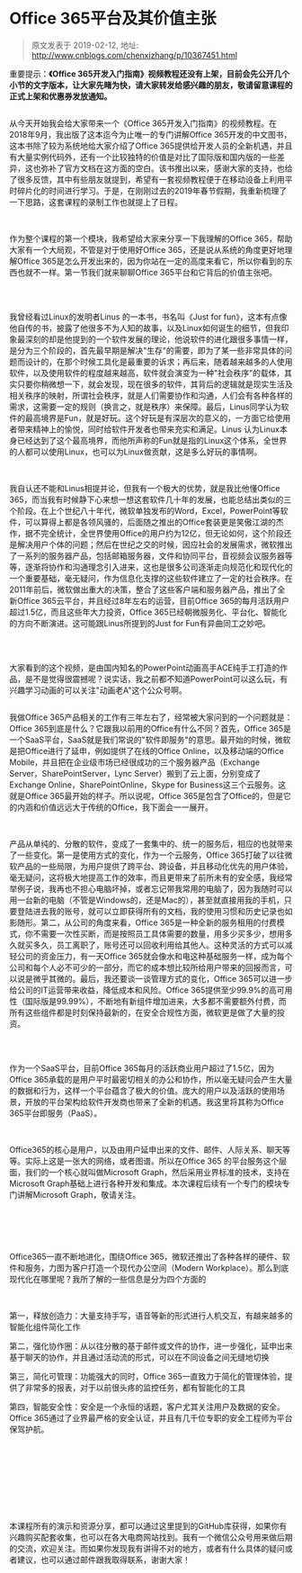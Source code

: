# Office 365平台及其价值主张 
> 原文发表于 2019-02-12, 地址: http://www.cnblogs.com/chenxizhang/p/10367451.html 


<p><span>重要提示：<strong>《Office 365开发入门指南》视频教程还没有上架，目前会先公开几个小节的文字版本，让大家先睹为快，请大家转发给感兴趣的朋友，敬请留意课程的正式上架和优惠券发放通知。</strong></span>
	</p><p><img src="https://img2018.cnblogs.com/blog/9072/201902/9072-20190212225041016-1896837920.jpg" alt=""/>
	</p><p><span><span>从今天开始我会给大家带来一个《Office 365开发入门指南》的视频教程。在2018年9月，我出版了这本迄今为止唯一的专门讲解Office 365开发的中文图书，这本书除了较为系统地给大家介绍了Office 365提供给开发人员的全新机遇，并且有大量实例代码外，还有一个比较独特的价值是对比了国际版和国内版的一些差异，这也弥补了官方文档在这方面的空白。该书推出以来，感谢大家的支持，也给了很多反馈，其中有些朋友就提到，希望有一套视频教程便于在移动设备上利用平时碎片化的时间进行学习。于是，在刚刚过去的2019年春节假期，我重新梳理了一下思路，这套课程的录制工作也就提上了日程。</span><span>
			</span></span></p><p>
 </p><p><span><span>作为整个课程的第一个模块，我希望给大家来分享一下我理解的Office 365，帮助大家有一个大局观，不管是对于使用好Office 365，还是说从系统的角度更好地理解Office 365是怎么开发出来的，因为你站在一定的高度来看它，所以你看到的东西也就不一样。第一节我们就来聊聊Office 365平台和它背后的价值主张吧。</span><span>
			</span></span></p><p>
 </p><p><img src="https://img2018.cnblogs.com/blog/9072/201902/9072-20190212225041308-1069428036.jpg" alt=""/>
	</p><p><span><span>我曾经看过Linux的发明者Linus 的一本书，书名叫《Just for fun》，这本有点像他自传的书，披露了他很多不为人知的故事，以及Linux如何诞生的细节，但我印象最深刻的却是他提到的一个软件发展的理论，他说软件的进化跟很多事情一样，是分为三个阶段的，首先最早期是解决"生存"的需要，即为了某一些非常具体的问题而设计的，在那个时候工具化是最重要的诉求；再后来，随着越来越多的人使用软件，以及使用软件的程度越来越高，软件就会演变为一种"社会秩序"的载体，其实只要你稍微想一下，就会发现，现在很多的软件，其背后的逻辑就是现实生活及相关秩序的映射，所谓社会秩序，就是人们需要协作和沟通，人们会有各种各样的需求，这需要一定的规则（换言之，就是秩序）来保障。最后，Linus同学认为软件的最高境界是Fun，就是好玩。这个好玩是有深层次的意义的，一方面它给使用者带来精神上的愉悦，同时给软件开发者也带来充实和满足。Linus 认为Linux本身已经达到了这个最高境界，而他所声称的Fun就是指的Linux这个体系，全世界的人都可以使用Linux，也可以为Linux做贡献，这是多么好玩的事情啊。</span><span>
			</span></span></p><p>
 </p><p><span><span>我自认还不能和Linus相提并论，但我有一个极大的优势，就是我比他懂Office 365，而当我有时候静下心来想一想这套软件几十年的发展，也能总结出类似的三个阶段。在上个世纪八十年代，微软单独发布的Word，Excel，PowerPoint等软件，可以算得上都是各领风骚的，后面随之推出的Office套装更是笑傲江湖的杰作，据不完全统计，全世界使用Office的用户约为12亿，但无论如何，这个阶段还是解决用户个体的问题；然后在世纪之交的时候，因应社会的发展需求，微软推出了一系列的服务器产品，包括邮箱服务器，文件和协同平台，音视频会议服务器等等，逐渐将协作和沟通理念引入进来，这也是很多公司逐渐走向规范化和现代化的一个重要基础，毫无疑问，作为信息化支撑的这些软件建立了一定的社会秩序。在2011年前后，微软做出重大的决策，整合了这些客户端和服务器产品，推出了全新Office 365云平台，并且经过8年左右的运营，目前Office 365的每月活跃用户超过1.5亿，而且这些年大力投资，Office 365已经朝微服务化、平台化、智能化的方向不断演进。这可能跟Linus所提到的Just for Fun有异曲同工之妙吧。</span><span>
			</span></span></p><p>
 </p><p><img src="https://img2018.cnblogs.com/blog/9072/201902/9072-20190212225041497-226954078.jpg" alt=""/>
	</p><p><span>大家看到的这个视频，是由国内知名的PowerPoint动画高手ACE纯手工打造的作品，是不是觉得很震撼呢？说实话，我之前都不知道PowerPoint可以这么玩，有兴趣学习动画的可以关注"动画老A"这个公众号啊。</span>
	</p><p><img src="https://img2018.cnblogs.com/blog/9072/201902/9072-20190212225041815-639355005.jpg" alt=""/>
	</p><p><span><span>我做Office 365产品相关的工作有三年左右了，经常被大家问到的一个问题就是：Office 365到底是什么？它跟我以前用的Office有什么不同？首先，Office 365是一个SaaS平台，SaaS就是我们常说的"软件即服务"的意思。最开始的时候，微软是把Office进行了延申，例如提供了在线的Office Online，以及移动端的Office Mobile，并且把在企业级市场已经很成功的三个服务器产品（Exchange Server，SharePointServer，Lync Server）搬到了云上面，分别变成了Exchange Online，SharePointOnline，Skype for Business这三个云服务。这就是Office 365最开始的样子。所以说呢，Office 365是包含了Office的，但是它的内涵和价值远远大于传统的Office，我下面会一一展开。</span><span>
			</span></span></p><p>
 </p><p><span><span>产品从单纯的、分散的软件，变成了一套集中的、统一的服务后，相应的也就带来了一些变化。第一是使用方式的变化，作为一个云服务，Office 365打破了以往微软产品的一些局限，为用户提供了跨平台、跨设备，并且移动化优先的用户体验，毫无疑问，这将极大地提高工作的效率，而且更带来了前所未有的安全感，我经常举例子说，我再也不担心电脑坏掉，或者忘记带我常用的电脑了，因为我随时可以用一台新的电脑（不管是Windows的，还是Mac的），甚至就直接用我的手机，只要登陆进去我的账号，就可以立即获得所有的文档，我的使用习惯和历史记录也如影随形。第二，从公司的角度来看，Office 365是一种全新的服务租用的付费模式，你不需要一次性买断，而是按照员工具体需要的数量，用多少买多少，想用多久就买多久，员工离职了，账号还可以回收利用给其他人。这种灵活的方式可以减轻公司的资金压力，有一天Office 365就会像水和电这种基础服务一样，成为每个公司和每个人必不可少的一部分，而它的成本想比较所给用户带来的回报而言，可以说是微乎其微的。最后，我还要谈一谈管理方式的变化，Office 365可以进一步给公司的IT运营带来收益，降低成本和风险。Office 365提供至少99.9%的高可用性（国际版是99.99%），不断地有新组件增加进来，大多都不需要额外付费，而所有这些组件都是时刻保持最新的，在安全合规性方面，微软更是做了大量的投资。</span><span>
			</span></span></p><p>
 </p><p><img src="https://img2018.cnblogs.com/blog/9072/201902/9072-20190212225042103-586762119.jpg" alt=""/>
	</p><p><span><span>作为一个SaaS平台，目前Office 365每月的活跃商业用户超过了1.5亿，因为Office 365承载的是用户平时最密切相关的办公和协作，所以毫无疑问会产生大量的数据和行为，这样一个平台蕴含了极大的价值。庞大的用户以及活跃的使用场景，开放的平台架构给软件开发商也带来了全新的机遇。我这里将其称为Office 365平台即服务（PaaS）。</span><span>
			</span></span></p><p>
 </p><p><span><span>Office365的核心是用户，以及由用户延申出来的文件、邮件、人际关系、聊天等等。实际上这是一张大的网络，或者图谱。所以在Office 365 的平台服务这个层面，我们的一个核心就叫做Microsoft Graph，然后采用业界标准的技术，支持在Microsoft Graph基础上进行各种开发和集成。本次课程后续有一个专门的模块专门讲解Microsoft Graph，敬请关注。</span><span>
			</span></span></p><p>
 </p><p>
 </p><p><img src="https://img2018.cnblogs.com/blog/9072/201902/9072-20190212225042327-2041042201.jpg" alt=""/>
	</p><p><span><span>Office365一直不断地进化，围绕Office 365，微软还推出了各种各样的硬件、软件和服务，力图为客户打造一个现代办公空间（Modern Workplace）。那么到底现代化在哪里呢？我所了解的一些信息是分为四个方面的</span><span>
			</span></span></p><p>
 </p><p><span><span>第一，释放创造力：大量支持手写，语音等新的形式进行人机交互，有越来越多的智能化组件简化工作</span><span>
			</span></span></p><p><span><span>第二，强化协作圈：从以往分散的基于邮件或文件的协作，进一步强化，延申出来基于聊天的协作，并且通过活动流的形式，可以在不同设备之间无缝地切换</span><span>
			</span></span></p><p><span><span>第三，简化可管理：功能强大的同时，Office 365一直致力于简化的管理体验，提供了非常多的报表，对于以前很头疼的监控任务，都有智能化的工具</span><span>
			</span></span></p><p><span><span>第四，智能安全性：安全是一个永恒的话题，客户尤其关注用户及数据的安全。Office 365通过了业界最严格的安全认证，并且有几千位专职的安全工程师为平台保驾护航。</span><span>
			</span></span></p><p>
 </p><p>
 </p><p>
 </p><p><img src="https://img2018.cnblogs.com/blog/9072/201902/9072-20190212225042546-1686060600.jpg" alt=""/>
	</p><p>
 </p><p><span>本课程所有的演示和资源分享，都可以通过这里提到的GitHub库获得，如果你有兴趣购买配套收集，也可以在各大电商网站找到。我有一个微信公众号用来做后期的交流，欢迎关注。而如果你发现我有讲得不对的地方，或者有什么具体的疑问或者建议，也可以通过邮件跟我取得联系，谢谢大家！</span></p>